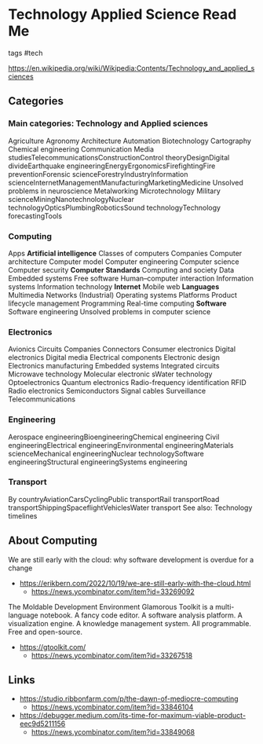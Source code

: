 # Technology Applied Science Read Me

tags #tech

https://en.wikipedia.org/wiki/Wikipedia:Contents/Technology_and_applied_sciences

## Categories

### Main categories: Technology and Applied sciences

Agriculture
Agronomy
Architecture
Automation
Biotechnology
Cartography
Chemical engineering
Communication Media studiesTelecommunicationsConstructionControl theoryDesignDigital divideEarthquake engineeringEnergyErgonomicsFirefightingFire preventionForensic scienceForestryIndustryInformation scienceInternetManagementManufacturingMarketingMedicine Unsolved problems in neuroscience
Metalworking
Microtechnology
Military scienceMiningNanotechnologyNuclear technologyOpticsPlumbingRoboticsSound technologyTechnology forecastingTools

### Computing

Apps
**Artificial intelligence**
Classes of computers
Companies
Computer architecture
Computer model
Computer engineering
Computer science
Computer security
**Computer Standards**
Computing and society
Data
Embedded systems
Free software
Human–computer interaction
Information systems
Information technology
**Internet**
Mobile web
**Languages**
Multimedia
Networks (Industrial)
Operating systems
Platforms
Product lifecycle management
Programming
Real-time computing
**Software**
Software engineering
Unsolved problems in computer science


### Electronics
Avionics
Circuits
Companies
Connectors
Consumer electronics
Digital electronics
Digital media
Electrical components
Electronic design
Electronics manufacturing
Embedded systems
Integrated circuits
Microwave technology
Molecular electronic
sWater technology
Optoelectronics
Quantum electronics
Radio-frequency identification RFID
Radio electronics
Semiconductors
Signal cables
Surveillance
Telecommunications

### Engineering
Aerospace engineeringBioengineeringChemical engineering
Civil engineeringElectrical engineeringEnvironmental engineeringMaterials scienceMechanical engineeringNuclear technologySoftware engineeringStructural engineeringSystems engineering

### Transport
By countryAviationCarsCyclingPublic transportRail transportRoad transportShippingSpaceflightVehiclesWater transport
See also: Technology timelines


## About Computing

We are still early with the cloud: why software development is overdue for a change
* https://erikbern.com/2022/10/19/we-are-still-early-with-the-cloud.html
  * https://news.ycombinator.com/item?id=33269092

The Moldable Development Environment
Glamorous Toolkit is a multi-language notebook. A fancy code editor. A software analysis platform. A visualization engine. A knowledge management system. All programmable. Free and open-source.
* https://gtoolkit.com/
  * https://news.ycombinator.com/item?id=33267518

## Links

* https://studio.ribbonfarm.com/p/the-dawn-of-mediocre-computing
  * https://news.ycombinator.com/item?id=33846104
* https://debugger.medium.com/its-time-for-maximum-viable-product-eec9d5211156
  * https://news.ycombinator.com/item?id=33849068
